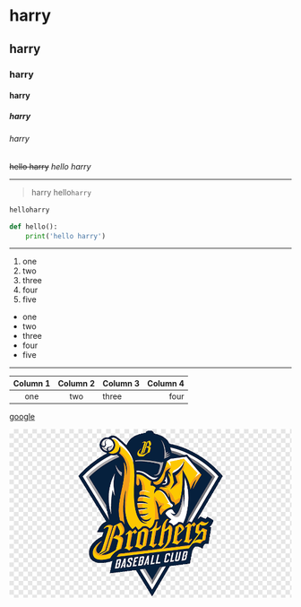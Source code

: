 # harry
## harry
### harry
#### harry
##### harry
###### harry

~~hello harry~~
*hello harry*

---
>harry
hello`harry`
```
helloharry
```
```python
def hello():
    print('hello harry')
```
---
1. one
1. two
1. three
1. four
1. five

- one
- two
- three
- four
- five
- ---

| Column 1 | Column 2 | Column 3 | Column 4 |
| :--------: | :--------: | :-------- |--------: 
| one     | two     | three     |    four   |


[google](https://www.google.com.tw/?hl=zh_TW)

![中信兄弟](./img/brothers.png)